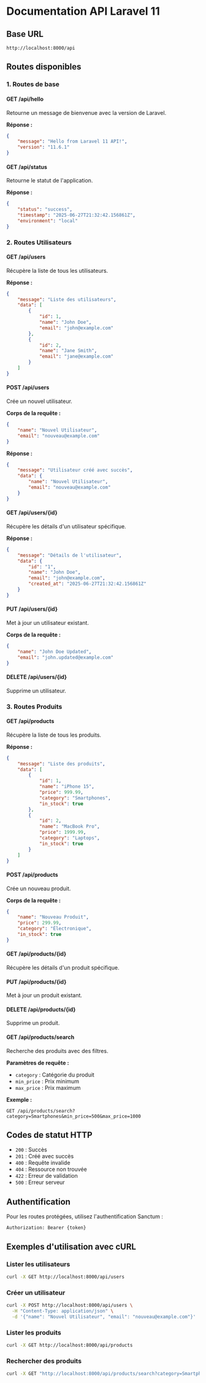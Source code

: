 # Documentation API Laravel 11

## Base URL
```
http://localhost:8000/api
```

## Routes disponibles

### 1. Routes de base

#### GET /api/hello
Retourne un message de bienvenue avec la version de Laravel.

**Réponse :**
```json
{
    "message": "Hello from Laravel 11 API!",
    "version": "11.6.1"
}
```

#### GET /api/status
Retourne le statut de l'application.

**Réponse :**
```json
{
    "status": "success",
    "timestamp": "2025-06-27T21:32:42.156861Z",
    "environment": "local"
}
```

### 2. Routes Utilisateurs

#### GET /api/users
Récupère la liste de tous les utilisateurs.

**Réponse :**
```json
{
    "message": "Liste des utilisateurs",
    "data": [
        {
            "id": 1,
            "name": "John Doe",
            "email": "john@example.com"
        },
        {
            "id": 2,
            "name": "Jane Smith",
            "email": "jane@example.com"
        }
    ]
}
```

#### POST /api/users
Crée un nouvel utilisateur.

**Corps de la requête :**
```json
{
    "name": "Nouvel Utilisateur",
    "email": "nouveau@example.com"
}
```

**Réponse :**
```json
{
    "message": "Utilisateur créé avec succès",
    "data": {
        "name": "Nouvel Utilisateur",
        "email": "nouveau@example.com"
    }
}
```

#### GET /api/users/{id}
Récupère les détails d'un utilisateur spécifique.

**Réponse :**
```json
{
    "message": "Détails de l'utilisateur",
    "data": {
        "id": "1",
        "name": "John Doe",
        "email": "john@example.com",
        "created_at": "2025-06-27T21:32:42.156861Z"
    }
}
```

#### PUT /api/users/{id}
Met à jour un utilisateur existant.

**Corps de la requête :**
```json
{
    "name": "John Doe Updated",
    "email": "john.updated@example.com"
}
```

#### DELETE /api/users/{id}
Supprime un utilisateur.

### 3. Routes Produits

#### GET /api/products
Récupère la liste de tous les produits.

**Réponse :**
```json
{
    "message": "Liste des produits",
    "data": [
        {
            "id": 1,
            "name": "iPhone 15",
            "price": 999.99,
            "category": "Smartphones",
            "in_stock": true
        },
        {
            "id": 2,
            "name": "MacBook Pro",
            "price": 1999.99,
            "category": "Laptops",
            "in_stock": true
        }
    ]
}
```

#### POST /api/products
Crée un nouveau produit.

**Corps de la requête :**
```json
{
    "name": "Nouveau Produit",
    "price": 299.99,
    "category": "Électronique",
    "in_stock": true
}
```

#### GET /api/products/{id}
Récupère les détails d'un produit spécifique.

#### PUT /api/products/{id}
Met à jour un produit existant.

#### DELETE /api/products/{id}
Supprime un produit.

#### GET /api/products/search
Recherche des produits avec des filtres.

**Paramètres de requête :**
- `category` : Catégorie du produit
- `min_price` : Prix minimum
- `max_price` : Prix maximum

**Exemple :**
```
GET /api/products/search?category=Smartphones&min_price=500&max_price=1000
```

## Codes de statut HTTP

- `200` : Succès
- `201` : Créé avec succès
- `400` : Requête invalide
- `404` : Ressource non trouvée
- `422` : Erreur de validation
- `500` : Erreur serveur

## Authentification

Pour les routes protégées, utilisez l'authentification Sanctum :

```
Authorization: Bearer {token}
```

## Exemples d'utilisation avec cURL

### Lister les utilisateurs
```bash
curl -X GET http://localhost:8000/api/users
```

### Créer un utilisateur
```bash
curl -X POST http://localhost:8000/api/users \
  -H "Content-Type: application/json" \
  -d '{"name": "Nouvel Utilisateur", "email": "nouveau@example.com"}'
```

### Lister les produits
```bash
curl -X GET http://localhost:8000/api/products
```

### Rechercher des produits
```bash
curl -X GET "http://localhost:8000/api/products/search?category=Smartphones&min_price=500"
``` 